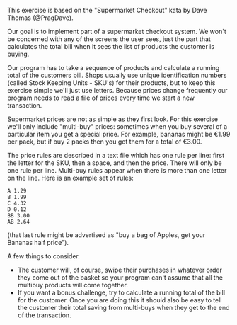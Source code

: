 
This exercise is based on the "Supermarket Checkout" kata by Dave Thomas (@PragDave).

Our goal is to implement part of a supermarket checkout system. We won't be concerned with any of the screens the user sees, just the part that calculates the total bill when it sees the list of products the customer is buying.

Our program has to take a sequence of products and calculate a running total of the customers bill. Shops usually use unique identification numbers (called Stock Keeping Units - SKU's) for their products, but to keep this exercise simple we'll just use letters. Because prices change frequently our program needs to read a file of prices every time we start a new transaction.

Supermarket prices are not as simple as they first look. For this exercise we'll only include "multi-buy" prices: sometimes when you buy several of a particular item you get a special price. For example, bananas might be €1.99 per pack, but if buy 2 packs then you get them for a total of €3.00.

The price rules are described in a text file which has one rule per line: first the letter for the SKU, then a space, and then the price. There will only be one rule per line. Multi-buy rules appear when there is more than one letter on the line. Here is an example set of rules:

```
A 1.29
B 1.99
C 4.32
D 0.12
BB 3.00
AB 2.64
```

(that last rule might be advertised as "buy a bag of Apples, get your Bananas half price").

A few things to consider.

* The customer will, of course, swipe their purchases in whatever order they come out of the basket so your program can't assume that all the multibuy products will come together.
* If you want a bonus challenge, try to calculate a running total of the bill for the customer. Once you are doing this it should also be easy to tell the customer their total saving from multi-buys when they get to the end of the transaction.

